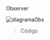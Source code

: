 Observer

![diagramaObs](https://github.com/ritahecht/bertoti/assets/89950512/e2b6e04c-f934-4928-b910-1c9c6a7639d3)

> Código

```java


```
```java


```
```java

```

```java

```









